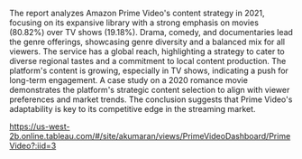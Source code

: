 The report analyzes Amazon Prime Video's content strategy in 2021, focusing on its expansive library with a strong emphasis on movies (80.82%) over TV shows (19.18%). Drama, comedy, and documentaries lead the genre offerings, showcasing genre diversity and a balanced mix for all viewers. The service has a global reach, highlighting a strategy to cater to diverse regional tastes and a commitment to local content production. The platform's content is growing, especially in TV shows, indicating a push for long-term engagement. A case study on a 2020 romance movie demonstrates the platform's strategic content selection to align with viewer preferences and market trends. The conclusion suggests that Prime Video's adaptability is key to its competitive edge in the streaming market.

https://us-west-2b.online.tableau.com/#/site/akumaran/views/PrimeVideoDashboard/PrimeVideo?:iid=3
